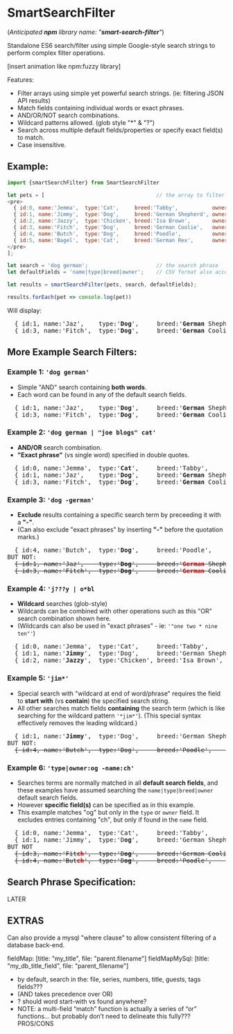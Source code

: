 # SmartSearchFilter

(*Anticipated **npm** library name: "**smart-search-filter**"*)

Standalone ES6 search/filter using simple Google-style search strings to perform complex filter operations.

[insert animation like npm:fuzzy library]

Features:

* Filter arrays using simple yet powerful search strings.   (ie: filtering JSON API results)
* Match fields containing individual words or exact phrases.
* AND/OR/NOT search combinations. 
* Wildcard patterns allowed. (glob style "*" & "?")
* Search across multiple default fields/properties or specify exact field(s) to match.  
* Case insensitive. 

## Example:

```javascript
import {smartSearchFilter} from SmartSearchFilter

let pets = [                                    // the array to filter
<pre>
  { id:0, name:'Jemma',  type:'Cat',     breed:'Tabby',           owner:'Joe Blogs' },
  { id:1, name:'Jimmy',  type:'Dog',     breed:'German Shepherd', owner:'Sara Hartman' },
  { id:2, name:'Jazzy',  type:'Chicken', breed:'Isa Brown',       owner:'Oscar Black' },
  { id:3, name:'Fitch',  type:'Dog',     breed:'German Coolie',   owner:'Mildred Gutierrez' },
  { id:4, name:'Butch',  type:'Dog',     breed:'Poodle',          owner:'Gabija Jim' },
  { id:5, name:'Bagel',  type:'Cat',     breed:'German Rex',      owner:'Abdullah Floyd' },
</pre>
];

let search = 'dog german';                      // the search phrase
let defaultFields = 'name|type|breed|owner';    // CSV format also accepted - ie: 'name,type,breed,owner'

let results = smartSearchFilter(pets, search, defaultFields);

results.forEach(pet => console.log(pet))
```

Will display:
<pre>
  { id:1, name:'Jaz',    type:'<b>Dog</b>',     breed:'<b>German</b> Shepherd', owner:'Sara Hartman' },
  { id:3, name:'Fitch',  type:'<b>Dog</b>',     breed:'<b>German</b> Coolie',   owner:'Mildred Gutierrez' },
</pre>

## More Example Search Filters:

### Example 1: `'dog german'` 
* Simple "AND" search containing **both words**.
* Each word can be found in any of the default search fields.
<pre>
  { id:1, name:'Jaz',    type:'<b>Dog</b>',     breed:'<b>German</b> Shepherd', owner:'Sara Hartman' },
  { id:3, name:'Fitch',  type:'<b>Dog</b>',     breed:'<b>German</b> Coolie',   owner:'Mildred Gutierrez' },
</pre>

### Example 2: `'dog german | "joe blogs" cat'` 
* **AND/OR** search combination.
* **"Exact phrase"** (vs single word) specified in double quotes.
<pre>
  { id:0, name:'Jemma',  type:'<b>Cat</b>',     breed:'Tabby',           owner:'<b>Joe Blogs</b>' },
  { id:1, name:'Jaz',    type:'<b>Dog</b>',     breed:'<b>German</b> Shepherd', owner:'Sara Hartman' },
  { id:3, name:'Fitch',  type:'<b>Dog</b>',     breed:'<b>German</b> Coolie',   owner:'Mildred Gutierrez' },
</pre>

### Example 3: `'dog -german'`
* **Exclude** results containing a specific search term by preceeding it with a **"-"**.  
* (Can also exclude "exact phrases" by inserting **"-"** before the quotation marks.)
<pre>
  { id:4, name:'Butch',  type:'<b>Dog</b>',     breed:'Poodle',          owner:'Gabija Jim' },
BUT NOT:
  <s>{ id:1, name:'Jaz',    type:'<b>Dog</b>',     breed:'<font color="red"><b>German</b></font> Shepherd', owner:'Sara Hartman' },</s>
  <s>{ id:3, name:'Fitch',  type:'<b>Dog</b>',     breed:'<font color="red"><b>German</b></font> Coolie',   owner:'Mildred Gutierrez' },</s>
</pre>

### Example 4: `'j???y | o*bl`
* **Wildcard** searches (glob-style)
* Wildcards can be combined with other operations such as this "OR" search combination shown here.
* (Wildcards can also be used in "exact phrases" - ie: `'"one two * nine ten"'`)
<pre>
  { id:0, name:'Jemma',  type:'Cat',     breed:'Tabby',           owner:'J<b>oe Bl</b>ogs' },
  { id:1, name:'<b>Jimmy</b>',  type:'Dog',     breed:'German Shepherd', owner:'Sara Hartman' },
  { id:2, name:'<b>Jazzy</b>',  type:'Chicken', breed:'Isa Brown',       owner:'<b>Oscar Bl</b>ack' },
</pre>

### Example 5: `'jim*'`
* Special search with "wildcard at end of word/phrase" requires the field to **start with** (vs **contain**) the specified search string.
* All other searches match fields **containing** the search term (which is like searching for the wildcard pattern `'*jim*'`).  (This special syntax effectively removes the leading wildcard.)
<pre>
  { id:1, name:'<b>Jimmy</b>',  type:'Dog',     breed:'German Shepherd', owner:'Sara Hartman' },
BUT NOT:
  <s>{ id:4, name:'Butch',  type:'Dog',     breed:'Poodle',          owner:'Gabija <font color="red"><b>Jim</b></font>' },</s>
</pre>

### Example 6: `'type|owner:og -name:ch'`
* Searches terms are normally matched in all **default search fields**, and these examples have assumed searching the `name|type|breed|owner` default search fields.
* However **specific field(s)** can be specified as in this example.
* This example matches "og" but only in the `type` or `owner` field.  It excludes entries containing "ch", but only if found in the `name` field.
<pre>
  { id:0, name:'Jemma',  type:'Cat',     breed:'Tabby',           owner:'Joe Bl<b>og</b>s' },
  { id:1, name:'Jimmy',  type:'D<b>og</b>',     breed:'German Shepherd', owner:'Sara Hartman' },
BUT NOT
  <s>{ id:3, name:'Fit<font color="red"><b>ch</b></font>',  type:'D<b>og</b>',     breed:'German Coolie',   owner:'Mildred Gutierrez' },</s>
  <s>{ id:4, name:'But<font color="red"><b>ch</b></font>',  type:'D<b>og</b>',     breed:'Poodle',          owner:'Gabija Jim' },</s>
</pre>

## Search Phrase Specification:
LATER

## EXTRAS

Can also provide a mysql "where clause" to allow consistent filtering of a database back-end. 

fieldMap: [title: "my_title", file: "parent.filename"]
fieldMapMySql: [title: "my_db_title_field", file: "parent_filename"]



* by default, search in the: file, series, numbers, title, guests, tags fields???
* (AND takes precedence over OR)
* ? should word start-with vs found anywhere?
* NOTE: a multi-field “match” function is actually a series of “or” functions… but probably don’t need to delineate this fully??? PROS/CONS
